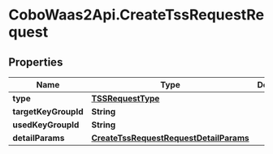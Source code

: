 # CoboWaas2Api.CreateTssRequestRequest

## Properties

Name | Type | Description | Notes
------------ | ------------- | ------------- | -------------
**type** | [**TSSRequestType**](TSSRequestType.md) |  | 
**targetKeyGroupId** | **String** |  | 
**usedKeyGroupId** | **String** |  | [optional] 
**detailParams** | [**CreateTssRequestRequestDetailParams**](CreateTssRequestRequestDetailParams.md) |  | [optional] 


